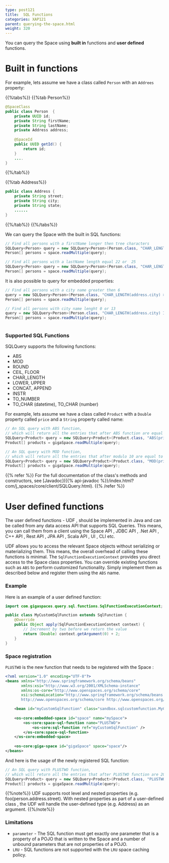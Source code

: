 ```yaml
---
type: post121
title:  SQL Functions
categories: XAP121
parent: querying-the-space.html
weight: 320
---
```



You can query the Space using **built in** functions and **user defined** functions.


# Built in functions

For example, lets assume we have a class called `Person` with an `Addrees` property:


{{%tabs%}}
{{%tab Person%}}
```java
@SpaceClass
public class Person  {
	private UUID id;
	private String firstName;
	private String lastName;
	private Address address;
	
	@SpaceId
	public UUID getId() {
		return id;
	}
    ....
}        
```
{{%/tab%}}

{{%tab Address%}}
```java
public class Address {
	private String street;
	private String city;
	private String state;
	......
}
```
{{%/tab%}}
{{%/tabs%}}

We can query the Space with the built in SQL functions:

```java
// Find all persons with a firstName longer then tree characters
SQLQuery<Person> query = new SQLQuery<Person>(Person.class, "CHAR_LENGTH(firstName) > 3");
Person[] persons = space.readMultiple(query);

// Find all persons with a lastName length equal 22 or  25
SQLQuery<Person> query = new SQLQuery<Person>(Person.class, "CHAR_LENGTH(lastName) IN (22, 25");
Person[] persons = space.readMultiple(query); 
```


It is also possible to query for embedded properties:


```java
// Find all persons with a city name greater then 6
query = new SQLQuery<Person>(Person.class, "CHAR_LENGTH(address.city) > 6");
Person[] persons = space.readMultiple(query);

// Find all persons with city name lenght 0 or 13
query = new SQLQuery<Person>(Person.class, "CHAR_LENGTH(address.city) IN (0,13)");
Person[] persons = space.readMultiple(query);
 
```

###  Supported SQL Functions

SQLQuery supports the following functions:

- ABS
- MOD
- ROUND
- CEIL, FLOOR
- CHAR_LENGTH
- LOWER, UPPER
- CONCAT, APPEND
- INSTR
- TO_NUMBER
- TO_CHAR (datetime), TO_CHAR (number)


For example, lets assume we have a class called `Product` with a `Double` property called `price` and a `String` property called name:


```java
// An SQL query with ABS function,
// which will return all the entries that after ABS function are equal to 1 or 4
SQLQuery<Product> query = new SQLQuery<Product>(Product.class, "ABS(price) in (1, 4)");
Product[] products = gigaSpace.readMultiple(query);

// An SQL query with MOD function,
// which will return all the entries that after modulo 10 are equal to 6 or 7
SQLQuery<Product> query = new SQLQuery<Product>(Product.class, "MOD(price, 10) IN (6, 7)");
Product[] products = gigaSpace.readMultiple(query);
```


{{% refer %}}
For the full documentation of the class's methods and constructors, see [Javadoc]({{% api-javadoc %}}/index.html?com/j_spaces/core/client/SQLQuery.html).
{{% /refer %}}


# User defined functions

The user defined functions - UDF , should be implemented in Java and can be called from any data access API that supports SQL Queries. This means, you can call them from a client using the Space API , JDBC API , .Net API , C++ API , Rest API , JPA API , Scala API , UI , CLI etc.

UDF allows you to access the relevant Space objects without serializing or materializing them. This means, the overall overhead of calling these functions is minimal. The `SqlFunctionExecutionContext` provides you direct access to the Space class properties. You can override existing functions such as `ABS` to perform customized functionality. Simply implement them as described below and register them using the `ABS` name.

### Example

Here is an example of a user defined function: 


 
 

```java
import com.gigaspaces.query.sql.functions.SqlFunctionExecutionContext;

public class MyCustomSqlFunction extends SqlFunction {
	@Override
	public Object apply(SqlFunctionExecutionContext context) {
		// Increment by two before we return the value
		return (Double) context.getArgument(0) + 2;
	}
}
```
 

### Space registration

`PLUSTWO` is the new function that needs to be registered with the Space : 
 
```xml
<?xml version="1.0" encoding="UTF-8"?>
<beans xmlns="http://www.springframework.org/schema/beans"
	   xmlns:xsi="http://www.w3.org/2001/XMLSchema-instance"
	   xmlns:os-core="http://www.openspaces.org/schema/core"
	   xsi:schemaLocation="http://www.springframework.org/schema/beans http://www.springframework.org/schema/beans/spring-beans.xsd
       http://www.openspaces.org/schema/core http://www.openspaces.org/schema/{{%currentversion%}}/core/openspaces-core.xsd">

	<bean id="myCustomSqlFunction" class="sandbox.sqlcustomfunction.MyCustomSqlFunction" />
 
	<os-core:embedded-space id="space" name="mySpace">
		<os-core:space-sql-function name="PLUSTWO">
			<os-core:sql-function ref="myCustomSqlFunction" />
		</os-core:space-sql-function>
	</os-core:embedded-space>
	
	<os-core:giga-space id="gigaSpace" space="space"/>
</beans>
```
And here is the usage of the newly registered SQL function:

```java
// An SQL query with PLUSTWO function,
// which will return all the entries that after PLUSTWO function are 20.0
SQLQuery<Product> query = new SQLQuery<Product>(Product.class, "PLUSTWO(price) = 20.0");
Product[] products = gigaSpace.readMultiple(query);
```


{{%note%}}
UDF supports root level and nested properties (e.g. foo(person.address.street). With nested properties as part of a user-defined class , the UDF will handle the user-defined type (e.g. Address) as an argument.
{{%/note%}}


### Limitations
 
- `parameter` - The SQL function must get exactly one parameter that is a property of a POJO that is written to the Space and a number of unbound parameters that are not properties of a POJO.
- `LRU` - SQL functions are not supported with the `LRU` space caching policy.
 


 
